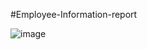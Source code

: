 #Employee-Information-report

![image](https://user-images.githubusercontent.com/85154874/125170456-cb943d80-e1cc-11eb-824a-736740616d73.png)
